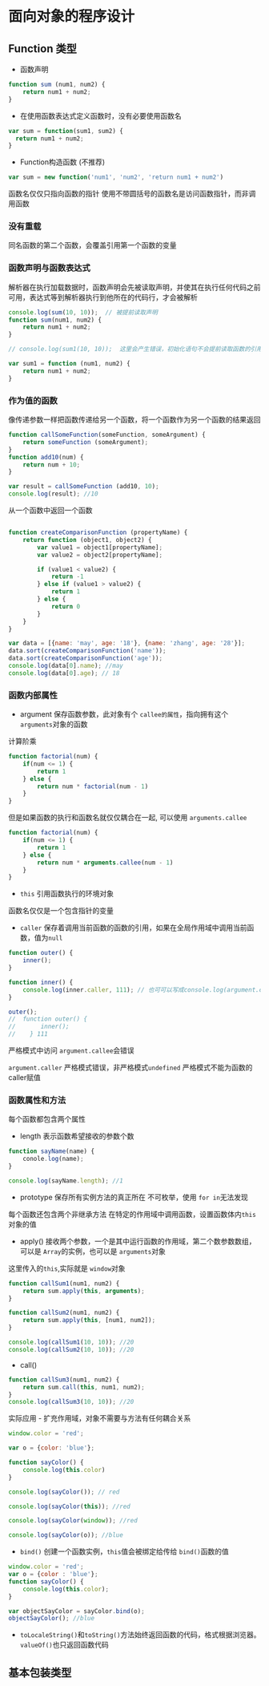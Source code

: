 # 面向对象的程序设计


## Function 类型

- 函数声明
```js
function sum (num1, num2) {
    return num1 + num2;
}
```

- 在使用函数表达式定义函数时，没有必要使用函数名

```js
var sum = function(sum1, sum2) {
  return num1 + num2;
}
```
- Function构造函数 (不推荐)

```js
var sum = new function('num1', 'num2', 'return num1 + num2')
```

函数名仅仅只指向函数的指针
使用不带圆括号的函数名是访问函数指针，而非调用函数

### 没有重载

同名函数的第二个函数，会覆盖引用第一个函数的变量


### 函数声明与函数表达式

解析器在执行加载数据时，函数声明会先被读取声明，并使其在执行任何代码之前可用，表达式等到解析器执行到他所在的代码行，才会被解析

```js
console.log(sum(10, 10));  // 被提前读取声明
function sum(num1, num2) {
    return num1 + num2;
}
```

```js
// console.log(sum1(10, 10));  这里会产生错误，初始化语句不会提前读取函数的引用

var sum1 = function (num1, num2) {
    return num1 + num2;
}
```


### 作为值的函数

像传递参数一样把函数传递给另一个函数，将一个函数作为另一个函数的结果返回

```js
function callSomeFunction(someFunction, someArgument) {
    return someFunction (someArgument);
}
function add10(num) {
    return num + 10;
}

var result = callSomeFunction (add10, 10);
console.log(result); //10
```

从一个函数中返回一个函数

```js

function createComparisonFunction (propertyName) {
    return function (object1, object2) {
        var value1 = object1[propertyName];
        var value2 = object2[propertyName];

        if (value1 < value2) {
            return -1
        } else if (value1 > value2) {
            return 1
        } else {
            return 0
        }
    }
}

var data = [{name: 'may', age: '18'}, {name: 'zhang', age: '28'}];
data.sort(createComparisonFunction('name'));
data.sort(createComparisonFunction('age'));
console.log(data[0].name); //may
console.log(data[0].age); // 18
```

### 函数内部属性

- argument 保存函数参数，此对象有个 `callee的属性`，指向拥有这个 `arguments`对象的函数

计算阶乘

```js
function factorial(num) {
    if(num <= 1) {
        return 1
    } else {
        return num * factorial(num - 1)
    }
}
```

但是如果函数的执行和函数名就仅仅耦合在一起, 可以使用 `arguments.callee`

```js
function factorial(num) {
    if(num <= 1) {
        return 1
    } else {
        return num * arguments.callee(num - 1)
    }
}
```

- `this` 引用函数执行的环境对象

函数名仅仅是一个包含指针的变量

- `caller`  保存着调用当前函数的函数的引用，如果在全局作用域中调用当前函数，值为`null`

```js
function outer() {
    inner();
}

function inner() {
    console.log(inner.caller, 111); // 也可可以写成console.log(argument.callee.caller, 111);
}

outer();
//  function outer() {
//       inner();
//    } 111
```

严格模式中访问 `argument.callee`会错误

`argument.caller` 严格模式错误，非严格模式`undefined`
严格模式不能为函数的caller赋值

### 函数属性和方法

每个函数都包含两个属性

- length  表示函数希望接收的参数个数

```js
function sayName(name) {
    conole.log(name);
}

console.log(sayName.length); //1
```

- prototype 保存所有实例方法的真正所在 不可枚举，使用 `for in`无法发现

每个函数还包含两个非继承方法 
在特定的作用域中调用函数，设置函数体内`this`对象的值
- apply() 接收两个参数，一个是其中运行函数的作用域，第二个数参数数组，可以是 `Array`的实例，也可以是 `arguments`对象

这里传入的`this`,实际就是 `window`对象
```js
function callSum1(num1, num2) {
    return sum.apply(this, arguments);
}

function callSum2(num1, num2) {
    return sum.apply(this, [num1, num2]);
}

console.log(callSum1(10, 10)); //20
console.log(callSum2(10, 10)); //20

```


- call()

```js
function callSum3(num1, num2) {
    return sum.call(this, num1, num2);
}
console.log(callSum3(10, 10)); //20
```

实际应用 - 扩充作用域，对象不需要与方法有任何耦合关系

```js
window.color = 'red';

var o = {color: 'blue'};

function sayColor() {
    console.log(this.color)
}

console.log(sayColor()); // red

console.log(sayColor(this)); //red

console.log(sayColor(window)); //red

console.log(sayColor(o)); //blue
```

- `bind()` 创建一个函数实例，`this`值会被绑定给传给 `bind()`函数的值

```js
window.color = 'red';
var o = {color : 'blue'};
function sayColor() {
    console.log(this.color);
}

var objectSayColor = sayColor.bind(o);
objectSayColor(); //blue
```

- `toLocaleString()`和`toString()`方法始终返回函数的代码，格式根据浏览器。`valueOf()`也只返回函数代码

## 基本包装类型

